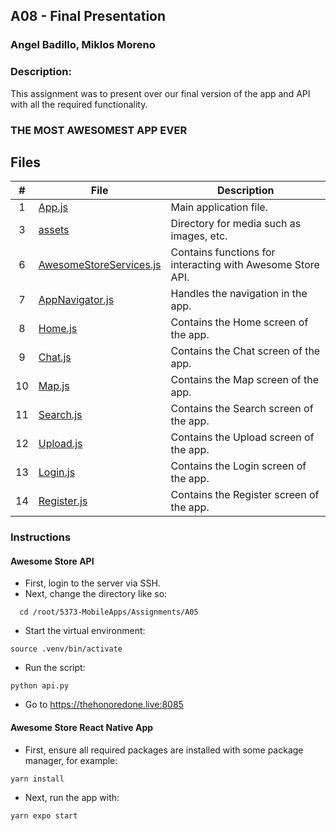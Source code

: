 ## A08 - Final Presentation

### Angel Badillo, Miklos Moreno

### Description:

This assignment was to present over our final version of the app and API with all the required functionality.

### THE MOST AWESOMEST APP EVER

## Files

|   #   | File                                                         | Description                                                |
| :---: | ------------------------------------------------------------ | ---------------------------------------------------------- |
|   1   | [App.js](./App.js)                                           | Main application file.                                     |
|   3   | [assets](./assets)                                           | Directory for media such as images, etc.                   |
|   6   | [AwesomeStoreServices.js](./src/api/AwesomeStoreServices.js) | Contains functions for interacting with Awesome Store API. |
|   7   | [AppNavigator.js](./src/navigation/AppNavigator.js)          | Handles the navigation in the app.                         |
|   8   | [Home.js](./src/screens/Home.js)                             | Contains the Home screen of the app.                       |
|   9   | [Chat.js](./src/screens/Chat.js)                             | Contains the Chat screen of the app.                       |
|  10   | [Map.js](./src/screens/Map.js)                               | Contains the Map screen of the app.                        |
|  11   | [Search.js](./src/screens/Search.js)                         | Contains the Search screen of the app.                     |
|  12   | [Upload.js](./src/screens/Upload.js)                         | Contains the Upload screen of the app.                     |
|  13   | [Login.js](.src\screens\auth\Login.js)                       | Contains the Login screen of the app.                      |
|  14   | [Register.js](.src\screens\auth\Register.js)                 | Contains the Register screen of the app.                   |

### Instructions

#### Awesome Store API
- First, login to the server via SSH.
- Next, change the directory like so:

```
  cd /root/5373-MobileApps/Assignments/A05
```

- Start the virtual environment:

```
source .venv/bin/activate
```

- Run the script:

```
python api.py
```

- Go to https://thehonoredone.live:8085

#### Awesome Store React Native App
- First, ensure all required packages are installed with some package manager, for example:

```
yarn install
```

- Next, run the app with:
```
yarn expo start
```